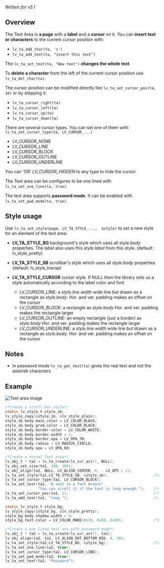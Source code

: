 _Written for v5.1_

## Overview

The Text Area is **a page**  with a **label** and a **cursor** on it. You can **insert text or characters**  to the current cursor position with:

- `lv_ta_add_char(ta, 'c')`
- `lv_ta_add_text(ta, "insert this text")`

The `lv_ta_set_text(ta, "New text")` **changes the whole text**.

To **delete a character** from the left of the current cursor position use `lv_ta_del_char(ta)`.

The cursor position can be modified directly like `lv_ta_set_cursor_pos(ta, 10)` or by stepping it:

- `lv_ta_cursor_right(ta)`
- `lv_ta_cursor_left(ta)`
- `lv_ta_cursor_up(ta)`
- `lv_ta_cursor_down(ta)`

There are several cursor types. You can set one of them with: `lv_ta_set_cursor_type(ta, LV_CURSOR_...)`

- LV_CURSOR_NONE
- LV_CURSOR_LINE
- LV_CURSOR_BLOCK
- LV_CURSOR_OUTLINE
- LV_CURSOR_UNDERLINE

You can 'OR' _LV_CURSOR_HIDDEN_ to any type to hide the cursor.

The Text area can be configures to be one lined with `lv_ta_set_one_line(ta, true)`.

The text area supports **password mode**. It can be enabled with `lv_ta_set_pwd_mode(ta, true)`.

## Style usage

Use `lv_ta_set_style(page, LV_TA_STYLE_...,  &style)` to set a new style for an element of the text area:

- **LV_TA_STYLE_BG** background's style which uses all _style.body_ properties. The label also uses this _style.label_ from this style.  (default: lv_style_pretty)
- **LV_TA_STYLE_SB** scrollbar's style which uses all _style.body_ properties (default: lv_style_transp)
- **LV_TA_STYLE_CURSOR** cursor style. If NULL then the library sets us a style automatically according to the label color and font

    - LV_CURSOR_LINE: a _style.line.width_ wide line but drawn as a rectangle as _style.body_. Hor. and ver. padding makes an offset on the cursor
    - LV_CURSOR_BLOCK: a rectangle as _style.body_  Hor. and ver. padding makes the rectangle larger
    - LV_CURSOR_OUTLINE: an empty rectangle (just a border) as _style.body_  Hor. and ver. padding makes the rectangle larger
    - LV_CURSOR_UNDERLINE: a _style.line.width_ wide line but drawn as a rectangle as _style.body_. Hor. and ver. padding makes an offset on the cursor 

## Notes

- In password mode `lv_ta_get_text(ta)` gives the real text and not the asterisk characters

## Example
![Text area image](http://docs.littlevgl.com/img/text-area-lv_ta.png)
```c
/*Create a scroll bar style*/
static lv_style_t style_sb;
lv_style_copy(&style_sb, &lv_style_plain);
style_sb.body.main_color = LV_COLOR_BLACK;
style_sb.body.grad_color = LV_COLOR_BLACK;
style_sb.body.border.color = LV_COLOR_WHITE;
style_sb.body.border.width = 1;
style_sb.body.border.opa = LV_OPA_70;
style_sb.body.radius = LV_RADIUS_CIRCLE;
style_sb.body.opa = LV_OPA_60;

/*Create a normal Text area*/
lv_obj_t * ta1 = lv_ta_create(lv_scr_act(), NULL);
lv_obj_set_size(ta1, 200, 100);
lv_obj_align(ta1, NULL, LV_ALIGN_CENTER, 0, - LV_DPI / 2);
lv_ta_set_style(ta1,LV_TA_STYLE_SB, &style_sb);                     /*Apply the scroll bar style*/
lv_ta_set_cursor_type(ta1, LV_CURSOR_BLOCK);
lv_ta_set_text(ta1, "A text in a Text Area\n"
               "You can scroll it if the text is long enough.");    /*Set an initial text*/
lv_ta_set_cursor_pos(ta1, 2);                                       /*Set the cursor position*/
lv_ta_add_text(ta1, "long ");                                       /*Insert a word at the current cursor position*/

static lv_style_t style_bg;
lv_style_copy(&style_bg, &lv_style_pretty);
style_bg.body.shadow.width = 8;
style_bg.text.color = LV_COLOR_MAKE(0x30, 0x60, 0xd0);              /*Blue label*/

/*Create a one lined test are with password mode*/
lv_obj_t * ta2 = lv_ta_create(lv_scr_act(), ta1);
lv_obj_align(ta2, ta1, LV_ALIGN_OUT_BOTTOM_MID, 0, 50);
lv_ta_set_style(ta2,LV_TA_STYLE_BG, &style_bg);                     /*Apply the background style*/
lv_ta_set_one_line(ta2, true);
lv_ta_set_cursor_type(ta2, LV_CURSOR_LINE);
lv_ta_set_pwd_mode(ta2, true);
lv_ta_set_text(ta2, "Password");
```
